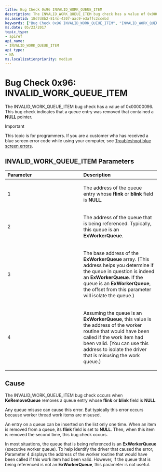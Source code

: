 ```yaml
---
title: Bug Check 0x96 INVALID_WORK_QUEUE_ITEM
description: The INVALID_WORK_QUEUE_ITEM bug check has a value of 0x00000096. This bug check indicates that a queue entry was removed that contained a NULL pointer.
ms.assetid: 18d7d8b2-814c-4207-aac9-e3affc2ccebd
keywords: ["Bug Check 0x96 INVALID_WORK_QUEUE_ITEM", "INVALID_WORK_QUEUE_ITEM"]
ms.date: 05/23/2017
topic_type:
- apiref
api_name:
- INVALID_WORK_QUEUE_ITEM
api_type:
- NA
ms.localizationpriority: medium
---
```


# Bug Check 0x96: INVALID\_WORK\_QUEUE\_ITEM


The INVALID\_WORK\_QUEUE\_ITEM bug check has a value of 0x00000096. This bug check indicates that a queue entry was removed that contained a **NULL** pointer.

> [!IMPORTANT]
> This topic is for programmers. If you are a customer who has received a blue screen error code while using your computer, see [Troubleshoot blue screen errors](https://support.microsoft.com/help/14238/windows-10-troubleshoot-blue-screen-errors).


## INVALID\_WORK\_QUEUE\_ITEM Parameters


<table>
<colgroup>
<col width="50%" />
<col width="50%" />
</colgroup>
<thead>
<tr class="header">
<th align="left">Parameter</th>
<th align="left">Description</th>
</tr>
</thead>
<tbody>
<tr class="odd">
<td align="left"><p>1</p></td>
<td align="left"><p>The address of the queue entry whose <strong>flink</strong> or <strong>blink</strong> field is <strong>NULL</strong>.</p></td>
</tr>
<tr class="even">
<td align="left"><p>2</p></td>
<td align="left"><p>The address of the queue that is being referenced. Typically, this queue is an <strong>ExWorkerQueue</strong>.</p></td>
</tr>
<tr class="odd">
<td align="left"><p>3</p></td>
<td align="left"><p>The base address of the <strong>ExWorkerQueue</strong> array. (This address helps you determine if the queue in question is indeed an <strong>ExWorkerQueue</strong>. If the queue is an <strong>ExWorkerQueue</strong>, the offset from this parameter will isolate the queue.)</p></td>
</tr>
<tr class="even">
<td align="left"><p>4</p></td>
<td align="left"><p>Assuming the queue is an <strong>ExWorkerQueue</strong>, this value is the address of the worker routine that would have been called if the work item had been valid. (You can use this address to isolate the driver that is misusing the work queue.)</p></td>
</tr>
</tbody>
</table>

 

Cause
-----

The INVALID\_WORK\_QUEUE\_ITEM bug check occurs when **KeRemoveQueue** removes a queue entry whose **flink** or **blink** field is **NULL**.

Any queue misuse can cause this error. But typically this error occurs because worker thread work items are misused.

An entry on a queue can be inserted on the list only one time. When an item is removed from a queue, its **flink** field is set to **NULL**. Then, when this item is removed the second time, this bug check occurs.

In most situations, the queue that is being referenced is an **ExWorkerQueue** (executive worker queue). To help identify the driver that caused the error, Parameter 4 displays the address of the worker routine that would have been called if this work item had been valid. However, if the queue that is being referenced is not an **ExWorkerQueue**, this parameter is not useful.

 

 




